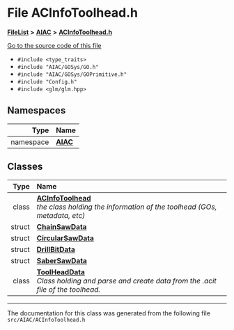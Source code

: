 

# File ACInfoToolhead.h



[**FileList**](files.md) **>** [**AIAC**](dir_21da83368f7816722f2b707a7b03c84f.md) **>** [**ACInfoToolhead.h**](ACInfoToolhead_8h.md)

[Go to the source code of this file](ACInfoToolhead_8h_source.md)



* `#include <type_traits>`
* `#include "AIAC/GOSys/GO.h"`
* `#include "AIAC/GOSys/GOPrimitive.h"`
* `#include "Config.h"`
* `#include <glm/glm.hpp>`













## Namespaces

| Type | Name |
| ---: | :--- |
| namespace | [**AIAC**](namespaceAIAC.md) <br> |


## Classes

| Type | Name |
| ---: | :--- |
| class | [**ACInfoToolhead**](classAIAC_1_1ACInfoToolhead.md) <br>_the class holding the information of the toolhead (GOs, metadata, etc)_  |
| struct | [**ChainSawData**](structAIAC_1_1ChainSawData.md) <br> |
| struct | [**CircularSawData**](structAIAC_1_1CircularSawData.md) <br> |
| struct | [**DrillBitData**](structAIAC_1_1DrillBitData.md) <br> |
| struct | [**SaberSawData**](structAIAC_1_1SaberSawData.md) <br> |
| class | [**ToolHeadData**](classAIAC_1_1ToolHeadData.md) <br>_Class holding and parse and create data from the .acit file of the toolhead._  |



















































------------------------------
The documentation for this class was generated from the following file `src/AIAC/ACInfoToolhead.h`

